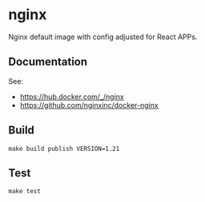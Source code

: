 # nginx
Nginx default image with config adjusted for React APPs.

## Documentation
See:
- https://hub.docker.com/_/nginx
- https://github.com/nginxinc/docker-nginx

## Build
`make build publish VERSION=1.21`
## Test
`make test`
